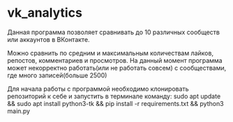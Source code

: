 # vk_analytics
Данная программа позволяет сравнивать до 10 различных сообществ или аккаунтов в ВКонтакте.

Можно сравнить по средним и максимальным количествам лайков, репостов, комментариев и просмотров.
На данный момент программа может некорректно работать(или не работать совсем) с сообществами, где много записей(больше 2500)

Для начала работы с программой необходимо клонировать репозиторий к себе и запустить в терминале команду:
sudo apt update && sudo apt install python3-tk && pip install -r requirements.txt && python3 main.py

